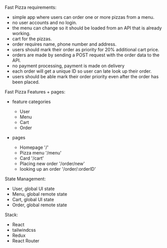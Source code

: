 Fast Pizza requirements:

- simple app where users can order one or more pizzas from a menu.
- no user accounts and no login.
- the menu can change so it should be loaded from an API that is already working.
- cart for the pizzas.
- order requires name, phone number and address.
- users should mark their order as priority for 20% additional cart price.
- orders are made by sending a POST request with the order data to the API.
- no payment processing, payment is made on delivery
- each order will get a unique ID so user can late look up their order.
- users should be able mark their order priority even after the order has been placed.

Fast Pizza Features + pages:

- feature categories

  - User
  - Menu
  - Cart
  - Order

- pages
  - Homepage '/'
  - Pizza menu '/menu'
  - Card '/cart'
  - Placing new order '/order/new'
  - looking up an order '/order/:orderID'

State Management:

- User, global UI state
- Menu, global remote state
- Cart, global UI state
- Order, global remote state

Stack:

- React
- tailwindcss
- Redux
- React Router
